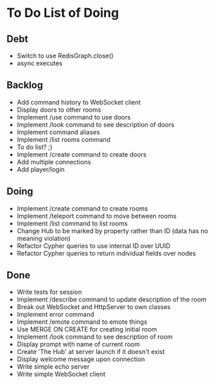 # To Do List of Doing

## Debt

- Switch to use RedisGraph.close()
- async executes

## Backlog

- Add command history to WebSocket client
- Display doors to other rooms
- Implement /use command to use doors
- Implement /look command to see description of doors
- Implement command aliases
- Implement /list rooms command
- To do list? ;)
- Implement /create command to create doors
- Add multiple connections
- Add player/login

## Doing

- Implement /create command to create rooms
- Implement /teleport command to move between rooms
- Implement /list command to list rooms
- Change Hub to be marked by property rather than ID (data has no meaning violation)
- Refactor Cypher queries to use internal ID over UUID
- Refactor Cypher queries to return individual fields over nodes

## Done

- Write tests for session
- Implement /describe command to update description of the room
- Break out WebSocket and HttpServer to own classes
- Implement error command
- Implement /emote command to emote things
- Use MERGE ON CREATE for creating initial room
- Implement /look command to see description of room
- Display prompt with name of current room
- Create 'The Hub' at server launch if it doesn't exist
- Display welcome message upon connection
- Write simple echo server
- Write simple WebSocket client
